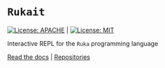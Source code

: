 # `Rukait`
[![License: APACHE](https://img.shields.io/badge/License-Apache_2.0-blue.svg)](https://opensource.org/licenses/Apache-2.0) |
[![License: MIT](https://img.shields.io/badge/License-MIT-yellow.svg)](https://opensource.org/licenses/MIT)

Interactive REPL for the `Ruka` programming language

[Read the docs](https://www.ruka-lang.org) |
[Repositories](https://www.github.com/ruka-lang/ruka)
